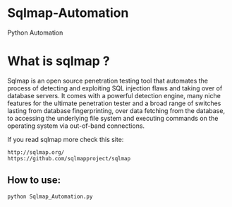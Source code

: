 # Sqlmap-Automation
Python Automation

# What is sqlmap ?
Sqlmap is an open source penetration testing tool that automates the process of detecting and exploiting SQL injection flaws and taking over of database servers. It comes with a powerful detection engine, many niche features for the ultimate penetration tester and a broad range of switches lasting from database fingerprinting, over data fetching from the database, to accessing the underlying file system and executing commands on the operating system via out-of-band connections.

If you read sqlmap more check this site: 
           
    http://sqlmap.org/ 
    https://github.com/sqlmapproject/sqlmap

## How to use:
    python Sqlmap_Automation.py
      
